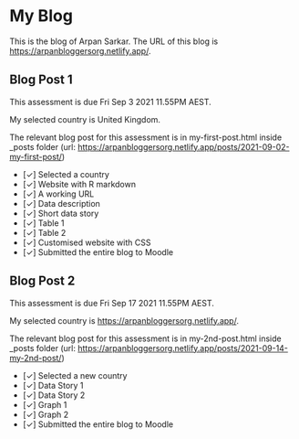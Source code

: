 # My Blog


This is the blog of Arpan Sarkar.
The URL of this blog is https://arpanbloggersorg.netlify.app/.

## Blog Post 1

This assessment is due Fri Sep 3 2021 11.55PM AEST.

My selected country is United Kingdom.

The relevant blog post for this assessment is in my-first-post.html inside _posts folder (url: https://arpanbloggersorg.netlify.app/posts/2021-09-02-my-first-post/)

- [✓] Selected a country
- [✓] Website with R markdown 
- [✓] A working URL
- [✓] Data description
- [✓] Short data story
- [✓] Table 1
- [✓] Table 2
- [✓] Customised website with CSS
- [✓] Submitted the entire blog to Moodle

## Blog Post 2

This assessment is due Fri Sep 17 2021 11.55PM AEST.

My selected country is https://arpanbloggersorg.netlify.app/.

The relevant blog post for this assessment is in my-2nd-post.html inside _posts folder (url: https://arpanbloggersorg.netlify.app/posts/2021-09-14-my-2nd-post/)

- [✓] Selected a new country
- [✓] Data Story 1
- [✓] Data Story 2
- [✓] Graph 1
- [✓] Graph 2
- [✓] Submitted the entire blog to Moodle

